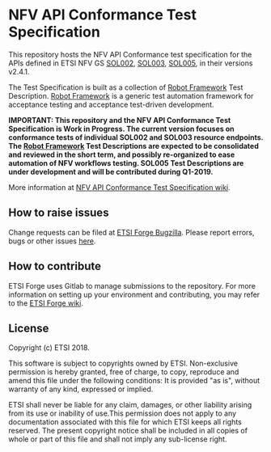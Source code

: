 # NFV API Conformance Test Specification

This repository hosts the NFV API Conformance test specification for the APIs defined in ETSI NFV GS [SOL002](https://www.etsi.org/deliver/etsi_gs/NFV-SOL/001_099/002/02.04.01_60/gs_NFV-SOL002v020401p.pdf), [SOL003](https://www.etsi.org/deliver/etsi_gs/NFV-SOL/001_099/003/02.04.01_60/gs_NFV-SOL003v020401p.pdf), [SOL005](http://www.etsi.org/deliver/etsi_gs/NFV-SOL/001_099/005/02.04.01_60/gs_NFV-SOL005v020401p.pdf), in their versions v2.4.1.

The Test Specification is built as a collection of [Robot Framework](robotframework.org/) Test Description. [Robot Framework](robotframework.org/) is a generic test automation framework for acceptance testing and acceptance test-driven development.

**IMPORTANT: This repository and the NFV API Conformance Test Specification is Work in Progress. The current version focuses on conformance tests of individual SOL002 and SOL003 resource endpoints. The [Robot Framework](robotframework.org/) Test Descriptions are expected to be consolidated and reviewed in the short term, and possibly re-organized to ease automation of NFV workflows testing. SOL005 Test Descriptions are under development and will be contributed during Q1-2019.**

More information at [NFV API Conformance Test Specification wiki](https://forge.etsi.org/gitlab/nfv/stf-557/api-tests/wikis/NFV-API-Conformance-Test-Specification).

## How to raise issues

Change requests can be filed at [ETSI Forge Bugzilla](). Please report errors, bugs or other issues [here](https://forge.etsi.org/bugzilla/enter_bug.cgi?product=NFV).

## How to contribute

ETSI Forge uses Gitlab to manage submissions to the repository.
For more information on setting up your environment and contributing, you may refer to the [ETSI Forge wiki](https://forge.etsi.org/wiki/index.php/Main_Page).

## License

Copyright (c) ETSI 2018.
 
This software is subject to copyrights owned by ETSI. Non-exclusive permission 
is hereby granted, free of charge, to copy, reproduce and amend this file 
under the following conditions: It is provided "as is", without warranty of any 
kind, expressed or implied. 

ETSI shall never be liable for any claim, damages, or other liability arising 
from its use or inability of use.This permission does not apply to any documentation 
associated with this file for which ETSI keeps all rights reserved. The present 
copyright notice shall be included in all copies of whole or part of this 
file and shall not imply any sub-license right.
